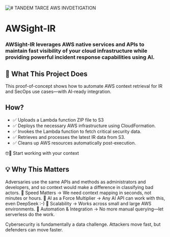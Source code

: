 ![# TANDEM TARCE AWS INVDETIGATION ](http://tandemtrace.ai/wp-content/uploads/2025/02/tand3.png)



# AWSight-IR

### AWSight-IR leverages AWS native services and APIs to maintain fast visibility of your cloud infrastructure while providing powerful incident response capabilities using AI. 

## 🚀 What This Project Does

This proof-of-concept shows how to automate AWS context retrieval for IR and SecOps use cases—with AI-ready integration.

## How?

 - ✅ Uploads a Lambda function ZIP file to S3
 - ✅ Deploys the necessary AWS infrastructure using CloudFormation.
 - ✅ Invokes the Lambda function to fetch critical security data.
 - ✅ Retrieves and processes the latest IR data from S3.
 - ✅ Cleans up AWS resources automatically post-execution. 

🤓🔎 Start working with your context 

## 💡 Why This Matters

Adversaries use the same APIs and methods as administrators and developers, and so context would make a difference in classifying bad actors. 
🔹 Speed Matters → We need context mapping in seconds, not minutes or hours.
🔹 AI as a Force Multiplier → Any AI API can work with this, even DeepSeek :-) 
🔹 Scalability → Works across small and large AWS environments.
🔹 Automation & Integration → No more manual querying—let serverless do the work.





Cybersecurity is fundamentally a data challenge. Attackers move fast, but defenders can move faster. 
